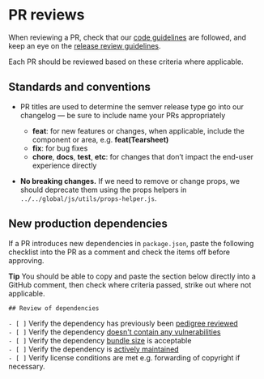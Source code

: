 # PR reviews

When reviewing a PR, check that our
[code guidelines](https://github.com/carbon-design-system/ibm-cloud-cognitive/blob/master/docs/CODE_GUIDELINES.md)
are followed, and keep an eye on the
[release review guidelines](https://github.com/carbon-design-system/ibm-cloud-cognitive/blob/master/docs/reviews/RELEASE_REVIEW_GUIDELINES.md).

Each PR should be reviewed based on these criteria where applicable.

## Standards and conventions

- PR titles are used to determine the semver release type go into our changelog
  — be sure to include name your PRs appropriately

  - **feat**: for new features or changes, when applicable, include the
    component or area, e.g. **feat(Tearsheet)**
  - **fix**: for bug fixes
  - **chore**, **docs**, **test**, **etc**: for changes that don’t impact the
    end-user experience directly

- **No breaking changes.** If we need to remove or change props, we should
  deprecate them using the props helpers in
  `../../global/js/utils/props-helper.js`.

## New production dependencies

If a PR introduces new dependencies in `package.json`, paste the following
checklist into the PR as a comment and check the items off before approving.

**Tip** You should be able to copy and paste the section below directly into a
GitHub comment, then check where criteria passed, strike out where not
applicable.

`## Review of dependencies`

`- [ ]` Verify the dependency has previously been
[pedigree reviewed](https://pedigree-service.wdc1a.cirrus.ibm.com)\
`- [ ]` Verify the dependency [doesn't contain any vulnerabilities](https://snyk.io/vuln)\
`- [ ]` Verify the dependency [bundle size](https://bundlephobia.com) is
acceptable\
`- [ ]` Verify the dependency is [actively maintained](https://www.npmtrends.com)\
`- [ ]` Verify license conditions are met e.g. forwarding of copyright if
necessary.
